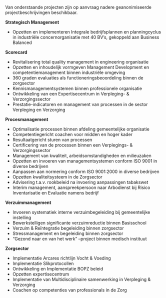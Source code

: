 Van onderstaande projecten zijn op aanvraag nadere geanonimiseerde projectbeschrijvingen beschikbaar. 

**Strategisch Management**
* Opzetten en implementeren Integrale bedrijfsplannen en planningcyclus in industriële concernorganisatie met 40 BV’s, gekoppeld aan Business Balanced 

**Scorecard**
* Revitalisering total quality management in engineering organisatie 
* Opzetten en inhoudelijk vormgeven Management Development en competentiemanagement binnen industriële omgeving 
* 360 graden evaluaties als functioneringsbeoordeling binnen de zorgsector 
* Kennismanagementsystemen binnen professionele organisatie
* Ontwikkeling van een Expertisecentrum in Verpleging- & Verzorgingssector
* Prestatie-indicatoren en management van processen in de sector Verpleging en Verzorging

**Procesmanagement**
* Optimalisatie processen binnen afdeling gemeentelijke organisatie 
* Competentiegericht coachen voor midden en hoger kader 
* Resultaatgericht sturen van processen 
* Certificering van de processen binnen een Verplegings- & Verzorgingssector
* Management van kwaliteit, arbeidsomstandigheden en milieuzaken
* Opzetten en invoeren van managementsystemen conform ISO 9001 in diverse bedrijven 
* Aanpassen aan normering conform ISO 9001:2000 in diverse bedrijven 
* Opzetten kwaliteitsysteem in de Zorgsector  
* Advisering t.a.v. rookbeleid na invoering aanpassingen tabakswet 
* Interim management, aanspreekpersoon naar Arbodienst bij Risico Inventarisatie en Evaluatie namens bedrijf

**Verzuimmanagement**
* Invoeren systematiek interne verzuimbegeleiding bij gemeentelijke instelling 
* Bewerkstelligen significante verzuimreductie binnen Basisschool 
* Verzuim & Reïntegratie begeleiding binnen zorgsector 
* Stressmanagement en begeleiding binnen zorgsector 
* “Gezond naar en van het werk” –project binnen medisch instituut

**Zorgsector**
* Implementatie Arcares richtlijn Vocht & Voeding
* Implementatie Slikprotocollen
* Ontwikkeling en Implementatie BOPZ beleid
* Opzetten expertisecentrum
* Implementatie van Multidisciplinaire samenwerking in Verpleging & Verzorging
* Coachen op competenties van professionals in de Zorg